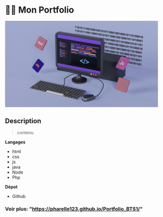 #   👩‍💻 Mon Portfolio
 ![alt text](growtika-yGQmjh2uOTg-unsplash.jpg)
## Description
> contenu

**Langages**
 * html
 * css
 * js
 * java
 * Node
 * Php

**Dépot**
 * Github

 ### Voir plus: "https://pharelle123.github.io/Portfolio_BTS1/"